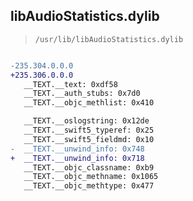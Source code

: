 ## libAudioStatistics.dylib

> `/usr/lib/libAudioStatistics.dylib`

```diff

-235.304.0.0.0
+235.306.0.0.0
   __TEXT.__text: 0xdf58
   __TEXT.__auth_stubs: 0x7d0
   __TEXT.__objc_methlist: 0x410

   __TEXT.__oslogstring: 0x12de
   __TEXT.__swift5_typeref: 0x25
   __TEXT.__swift5_fieldmd: 0x10
-  __TEXT.__unwind_info: 0x748
+  __TEXT.__unwind_info: 0x718
   __TEXT.__objc_classname: 0xb9
   __TEXT.__objc_methname: 0x1065
   __TEXT.__objc_methtype: 0x477

```

